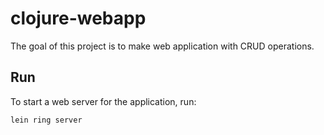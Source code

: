 # clojure-webapp

The goal of this project is to make web application with CRUD operations.

##  Run

To start a web server for the application, run:

<code>lein ring server</code>
